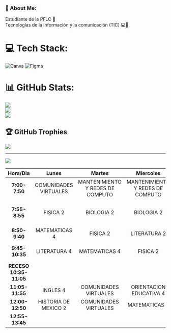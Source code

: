 ### 🦤 About Me:
Estudiante de la PFLC 🐆<br>Tecnologías de la Información y la comunicación (TIC) 💻🦤<br>


# 💻 Tech Stack:
![Canva](https://img.shields.io/badge/Canva-%2300C4CC.svg?style=for-the-badge&logo=Canva&logoColor=white) 	![Figma](https://img.shields.io/badge/figma-%23F24E1E.svg?style=for-the-badge&logo=figma&logoColor=white)
# 📊 GitHub Stats:
![](https://github-readme-stats.vercel.app/api?username=nt-vaykuz&theme=dark&hide_border=false&include_all_commits=false&count_private=false)<br/>
![](https://github-readme-streak-stats.herokuapp.com/?user=nt-vaykuz&theme=dark&hide_border=false)<br/>
![](https://github-readme-stats.vercel.app/api/top-langs/?username=nt-vaykuz&theme=dark&hide_border=false&include_all_commits=false&count_private=false&layout=compact)

## 🏆 GitHub Trophies
![](https://github-profile-trophy.vercel.app/?username=nt-vaykuz&theme=flat&no-frame=false&no-bg=true&margin-w=4)

---
[![](https://visitcount.itsvg.in/api?id=nt-vaykuz&icon=2&color=12)](https://visitcount.itsvg.in)

<!-- Proudly created with GPRM ( https://gprm.itsvg.in ) -->
<!--
**nt-vaykuz/nt-vaykuz** is a ✨ _special_ ✨ repository because its `README.md` (this file) appears on your GitHub profile.

Here are some ideas to get you started:

- 🔭 I’m currently working on ...
- 🌱 I’m currently learning ...
- 👯 I’m looking to collaborate on ...
- 🤔 I’m looking for help with ...
- 💬 Ask me about ...
- 📫 How to reach me: ...
- 😄 Pronouns: ...
- ⚡ Fun fact: ...
-->
|       **Hora/Dia**      |       **Lunes**       |            **Martes**            |           **Miercoles**          |                   **Jueves**                   |            **Viernes**           |
|:-----------------------:|:---------------------:|:--------------------------------:|:--------------------------------:|:----------------------------------------------:|:--------------------------------:|
|      **7:00- 7:50**     | COMUNIDADES VIRTUALES | MANTENIMIENTO Y REDES DE COMPUTO | MANTENIMIENTO Y REDES DE COMPUTO |                    FISICA 2                    | MANTENIMIENTO Y REDES DE COMPUTO |
|      **7:55- 8:55**     |        FISICA 2       |            BIOLOGIA 2            |            BIOLOGIA 2            | ACTIVIDADES FISICAS DEPORTIVAS Y RECREATIVAS 4 |            BIOLOGIA 2            |
|      **8:50- 9:40**     |     MATEMATICAS 4     |             FISICA 2             |           LITERATURA 2           |                  MATEMATICAS 4                 |           MATEMATICAS 4          |
|     **9:45- 10:35**     |      LITERATURA 4     |           MATEMATICAS 4          |             FISICA 2             |        MANTENIMIENTO Y REDES DE COMPUTO        |             FISICA 2             |
| **RECESO 10:35- 11:05** |                       |                                  |                                  |                                                |                                  |
|     **11:05- 11:55**    |        INGLES 4       |       COMUNIDADES VIRTUALES      |      ORIENTACION EDUCATIVA 4     |                    INGLES 4                    |       HISTORIA DE MEXICO 2       |
|     **12:00- 12:50**    |  HISTORIA DE MEXICO 2 |       COMUNIDADES VIRTUALES      |           MATEMATICAS 4          |              HISTORIA DE MEXICO 2              |           LITERATURA 2           |
|     **12:55- 13:45**    |                       |                                  |                                  |                   BIOLOGIA 2                   |             INGLES 4             |
